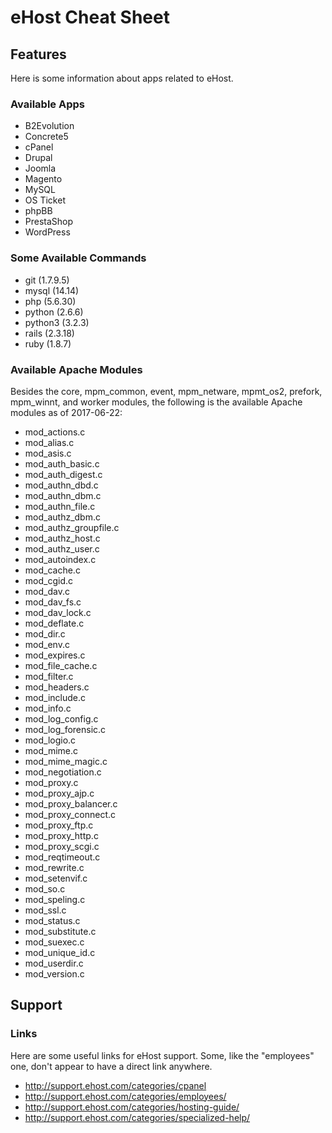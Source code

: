 # eHost Cheat Sheet


## Features

Here is some information about apps related to eHost.

### Available Apps

* B2Evolution
* Concrete5
* cPanel
* Drupal
* Joomla
* Magento
* MySQL
* OS Ticket
* phpBB
* PrestaShop
* WordPress

### Some Available Commands

* git (1.7.9.5)
* mysql (14.14)
* php (5.6.30)
* python (2.6.6)
* python3 (3.2.3)
* rails (2.3.18)
* ruby (1.8.7)

### Available Apache Modules

Besides the core, mpm_common, event, mpm_netware, mpmt_os2, prefork,
mpm_winnt, and worker modules, the following is the available Apache modules
as of 2017-06-22:

* mod_actions.c
* mod_alias.c
* mod_asis.c
* mod_auth_basic.c
* mod_auth_digest.c
* mod_authn_dbd.c
* mod_authn_dbm.c
* mod_authn_file.c
* mod_authz_dbm.c
* mod_authz_groupfile.c
* mod_authz_host.c
* mod_authz_user.c
* mod_autoindex.c
* mod_cache.c
* mod_cgid.c
* mod_dav.c
* mod_dav_fs.c
* mod_dav_lock.c
* mod_deflate.c
* mod_dir.c
* mod_env.c
* mod_expires.c
* mod_file_cache.c
* mod_filter.c
* mod_headers.c
* mod_include.c
* mod_info.c
* mod_log_config.c
* mod_log_forensic.c
* mod_logio.c
* mod_mime.c
* mod_mime_magic.c
* mod_negotiation.c
* mod_proxy.c
* mod_proxy_ajp.c
* mod_proxy_balancer.c
* mod_proxy_connect.c
* mod_proxy_ftp.c
* mod_proxy_http.c
* mod_proxy_scgi.c
* mod_reqtimeout.c
* mod_rewrite.c
* mod_setenvif.c
* mod_so.c
* mod_speling.c
* mod_ssl.c
* mod_status.c
* mod_substitute.c
* mod_suexec.c
* mod_unique_id.c
* mod_userdir.c
* mod_version.c


## Support

### Links

Here are some useful links for eHost support.  Some, like the "employees" one, don't
appear to have a direct link anywhere.

* http://support.ehost.com/categories/cpanel
* http://support.ehost.com/categories/employees/
* http://support.ehost.com/categories/hosting-guide/
* http://support.ehost.com/categories/specialized-help/
